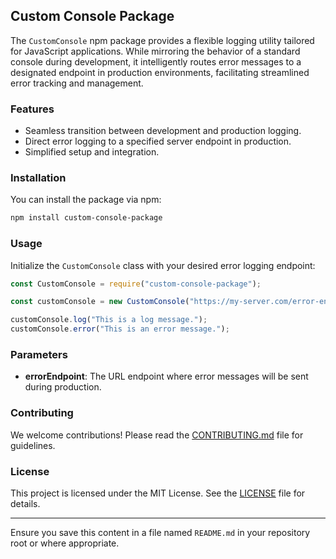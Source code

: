 ## Custom Console Package

The `CustomConsole` npm package provides a flexible logging utility tailored for JavaScript applications. While mirroring the behavior of a standard console during development, it intelligently routes error messages to a designated endpoint in production environments, facilitating streamlined error tracking and management.

### Features

- Seamless transition between development and production logging.
- Direct error logging to a specified server endpoint in production.
- Simplified setup and integration.

### Installation

You can install the package via npm:

```bash
npm install custom-console-package
```

### Usage

Initialize the `CustomConsole` class with your desired error logging endpoint:

```javascript
const CustomConsole = require("custom-console-package");

const customConsole = new CustomConsole("https://my-server.com/error-endpoint");

customConsole.log("This is a log message.");
customConsole.error("This is an error message.");
```

### Parameters

- **errorEndpoint**: The URL endpoint where error messages will be sent during production.

### Contributing

We welcome contributions! Please read the [CONTRIBUTING.md](CONTRIBUTING.md) file for guidelines.

### License

This project is licensed under the MIT License. See the [LICENSE](LICENSE) file for details.

---

Ensure you save this content in a file named `README.md` in your repository root or where appropriate.

